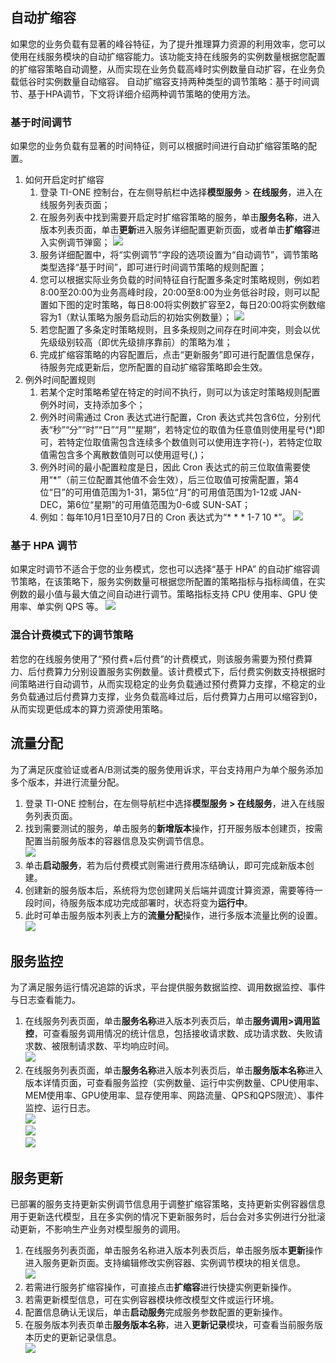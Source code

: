 ## 自动扩缩容
如果您的业务负载有显著的峰谷特征，为了提升推理算力资源的利用效率，您可以使用在线服务模块的自动扩缩容能力。该功能支持在线服务的实例数量根据您配置的扩缩容策略自动调整，从而实现在业务负载高峰时实例数量自动扩容，在业务负载低谷时实例数量自动缩容。
自动扩缩容支持两种类型的调节策略：基于时间调节、基于HPA调节，下文将详细介绍两种调节策略的使用方法。

### 基于时间调节
如果您的业务负载有显著的时间特征，则可以根据时间进行自动扩缩容策略的配置。
1.  如何开启定时扩缩容
	1. 登录 TI-ONE 控制台，在左侧导航栏中选择**模型服务** > **在线服务**，进入在线服务列表页面；
	2. 在服务列表中找到需要开启定时扩缩容策略的服务，单击**服务名称**，进入版本列表页面，单击**更新**进入服务详细配置更新页面，或者单击**扩缩容**进入实例调节弹窗；
![](https://qcloudimg.tencent-cloud.cn/raw/a5b456751f0afda22417e7400a913d34.png)
	3. 服务详细配置中，将“实例调节”字段的选项设置为“自动调节”，调节策略类型选择“基于时间”，即可进行时间调节策略的规则配置；
	4. 您可以根据实际业务负载的时间特征自行配置多条定时策略规则，例如若8:00至20:00为业务高峰时段，20:00至8:00为业务低谷时段，则可以配置如下图的定时策略，每日8:00将实例数扩容至2，每日20:00将实例数缩容为1（默认策略为服务启动后的初始实例数量）；
![](https://qcloudimg.tencent-cloud.cn/raw/436c53d5191bd5938687bb503b3cd8a5.png)
	5. 若您配置了多条定时策略规则，且多条规则之间存在时间冲突，则会以优先级级别较高（即优先级排序靠前）的策略为准；
	6. 完成扩缩容策略的内容配置后，点击“更新服务”即可进行配置信息保存，待服务完成更新后，您所配置的自动扩缩容策略即会生效。
2.  例外时间配置规则
	1. 若某个定时策略希望在特定的时间不执行，则可以为该定时策略规则配置例外时间，支持添加多个；
	2. 例外时间需通过 Cron 表达式进行配置，Cron 表达式共包含6位，分别代表“秒”“分”“时”“日”“月”“星期”，若特定位的取值为任意值则使用星号(\*)即可，若特定位取值需包含连续多个数值则可以使用连字符(-)，若特定位取值需包含多个离散数值则可以使用逗号(,)；
	3. 例外时间的最小配置粒度是日，因此 Cron 表达式的前三位取值需要使用“\*”（前三位配置其他值不会生效），后三位取值可按需配置，第4位“日”的可用值范围为1-31，第5位“月”的可用值范围为1-12或 JAN-DEC，第6位“星期”的可用值范围为0-6或 SUN-SAT；
	4. 例如：每年10月1日至10月7日的 Cron 表达式为“\* \* \* 1-7 10 *”。
![](https://qcloudimg.tencent-cloud.cn/raw/bcf92bf393093194ed0f8b2b182bb4a6.png)

### 基于 HPA 调节
如果定时调节不适合于您的业务模式，您也可以选择“基于 HPA” 的自动扩缩容调节策略，在该策略下，服务实例数量可根据您所配置的策略指标与指标阈值，在实例数的最小值与最大值之间自动进行调节。策略指标支持 CPU 使用率、GPU 使用率、单实例 QPS 等。
![](https://qcloudimg.tencent-cloud.cn/raw/5dddf90a89103df97be60c08e1a0b03d.png)

### 混合计费模式下的调节策略
若您的在线服务使用了“预付费+后付费”的计费模式，则该服务需要为预付费算力、后付费算力分别设置服务实例数量。该计费模式下，后付费实例数支持根据时间策略进行自动调节，从而实现稳定的业务负载通过预付费算力支撑，不稳定的业务负载通过后付费算力支撑，业务负载高峰过后，后付费算力占用可以缩容到0，从而实现更低成本的算力资源使用策略。




## 流量分配      
为了满足灰度验证或者A/B测试类的服务使用诉求，平台支持用户为单个服务添加多个版本，并进行流量分配。  
1. 登录 TI-ONE 控制台，在左侧导航栏中选择**模型服务 > 在线服务**，进入在线服务列表页面。  
2. 找到需要测试的服务，单击服务的**新增版本**操作，打开服务版本创建页，按需配置当前服务版本的容器信息及实例调节信息。   
![](https://qcloudimg.tencent-cloud.cn/raw/5d1f57802a9ee5d9642c6dc4d5bcc818.png)   
3. 单击**启动服务**，若为后付费模式则需进行费用冻结确认，即可完成新版本创建。  
4. 创建新的服务版本后，系统将为您创建网关后端并调度计算资源，需要等待一段时间，待服务版本成功完成部署时，状态将变为**运行中**。  
5. 此时可单击服务版本列表上方的**流量分配**操作，进行多版本流量比例的设置。  
![](https://qcloudimg.tencent-cloud.cn/raw/3bb13b5431980e657f3c3212cc972fac.png)  

## 服务监控  
为了满足服务运行情况追踪的诉求，平台提供服务数据监控、调用数据监控、事件与日志查看能力。  
1. 在线服务列表页面，单击**服务名称**进入版本列表页后，单击**服务调用>调用监控**，可查看服务调用情况的统计信息，包括接收请求数、成功请求数、失败请求数、被限制请求数、平均响应时间。   
![](https://qcloudimg.tencent-cloud.cn/raw/906b69bb12830c37eb6bc59f239186a8.png)  
2. 在线服务列表页面，单击**服务名称**进入版本列表页后，单击**服务版本名称**进入版本详情页面，可查看服务监控（实例数量、运行中实例数量、CPU使用率、MEM使用率、GPU使用率、显存使用率、网路流量、QPS和QPS限流）、事件监控、运行日志。  
![](https://qcloudimg.tencent-cloud.cn/raw/315ff7b0966350cf5a46461dba0963f2.png)  
![](https://qcloudimg.tencent-cloud.cn/raw/c10408930823cafb4064b21f4154018c.png)  
![](https://qcloudimg.tencent-cloud.cn/raw/a4323cd013c46afb7a8a608e5e0b6522.png)  

## 服务更新  
已部署的服务支持更新实例调节信息用于调整扩缩容策略，支持更新实例容器信息用于更新迭代模型，且在多实例的情况下更新服务时，后台会对多实例进行分批滚动更新，不影响生产业务对模型服务的调用。  
1. 在线服务列表页面，单击服务名称进入版本列表页后，单击服务版本**更新**操作进入服务更新页面。支持编辑修改实例容器、实例调节模块的相关信息。  
![](https://qcloudimg.tencent-cloud.cn/raw/a5b456751f0afda22417e7400a913d34.png)     
2. 若需进行服务扩缩容操作，可直接点击**扩缩容**进行快捷实例更新操作。  
3. 若需更新模型信息，可在实例容器模块修改模型文件或运行环境。  
4. 配置信息确认无误后，单击**启动服务**完成服务参数配置的更新操作。  
5. 在服务版本列表页单击**服务版本名称**，进入**更新记录**模块，可查看当前服务版本历史的更新记录信息。  
![](https://qcloudimg.tencent-cloud.cn/raw/36140a48b2795254282f75d9098674a5.png)

